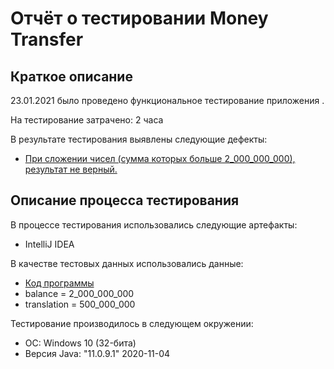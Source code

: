 # Отчёт о тестировании Money Transfer

## Краткое описание

23.01.2021 было проведено функциональное тестирование приложения .

На тестирование затрачено: 2 часа

В результате тестирования выявлены следующие дефекты:
* [При сложении чисел (сумма которых больше 2_000_000_000), результат не верный.](https://github.com/Vladimir198/java_2.1_/issues/1)


## Описание процесса тестирования

В процессе тестирования использовались следующие артефакты:
* IntelliJ IDEA


В качестве тестовых данных использовались данные:
* [Код программы](https://github.com/Vladimir198/java_2.1_/blob/master/Main.java)
* balance = 2_000_000_000
* translation = 500_000_000

Тестирование производилось в следующем окружении:
* ОС: Windows 10 (32-бита)
* Версия Java: "11.0.9.1" 2020-11-04
